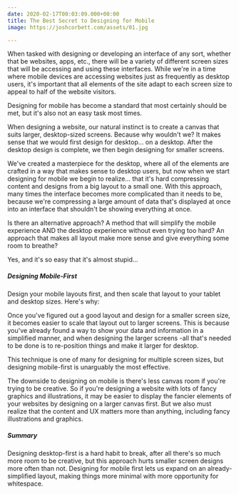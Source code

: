 ```yaml
---
date: 2020-02-17T00:03:09.000+00:00
title: The Best Secret to Designing for Mobile
image: https://joshcorbett.com/assets/01.jpg

---
```

When tasked with designing or developing an interface of any sort, whether that be websites, apps, etc., there will be a variety of different screen sizes that will be accessing and using these interfaces. While we're in a time where mobile devices are accessing websites just as frequently as desktop users, it's important that all elements of the site adapt to each screen size to appeal to half of the website visitors.

Designing for mobile has become a standard that most certainly should be met, but it's also not an easy task most times.

When designing a website, our natural instinct is to create a canvas that suits larger, desktop-sized screens. Because why wouldn't we? It makes sense that we would first design for desktop... on a desktop. After the desktop design is complete, we then begin designing for smaller screens.

We've created a masterpiece for the desktop, where all of the elements are crafted in a way that makes sense to desktop users, but now when we start designing for mobile we begin to realize... that it's hard compressing content and designs from a big layout to a small one. With this approach, many times the interface becomes more complicated than it needs to be, because we're compressing a large amount of data that's displayed at once into an interface that shouldn't be showing everything at once.

Is there an alternative approach? A method that will simplify the mobile experience AND the desktop experience without even trying too hard? An approach that makes all layout make more sense and give everything some room to breathe?

Yes, and it's so easy that it's almost stupid...

##### Designing Mobile-First

Design your mobile layouts first, and then scale that layout to your tablet and desktop sizes. Here's why:

Once you've figured out a good layout and design for a smaller screen size, it becomes easier to scale that layout out to larger screens. This is because you've already found a way to show your data and information in a simplified manner, and when designing the larger screens -all that's needed to be done is to re-position things and make it larger for desktop.

This technique is one of many for designing for multiple screen sizes, but designing mobile-first is unarguably the most effective.

The downside to designing on mobile is there's less canvas room if you're trying to be creative. So if you're designing a website with lots of fancy graphics and illustrations, it may be easier to display the fancier elements of your websites by designing on a larger canvas first. But we also must realize that the content and UX matters more than anything, including fancy illustrations and graphics.

##### Summary

Designing desktop-first is a hard habit to break, after all there's so much more room to be creative, but this approach hurts smaller screen designs more often than not. Designing for mobile first lets us expand on an already-simplified layout, making things more minimal with more opportunity for whitespace.
